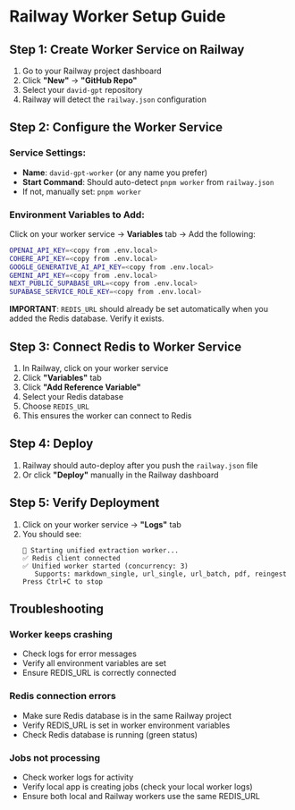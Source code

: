 # Railway Worker Setup Guide

## Step 1: Create Worker Service on Railway

1. Go to your Railway project dashboard
2. Click **"New"** → **"GitHub Repo"**
3. Select your `david-gpt` repository
4. Railway will detect the `railway.json` configuration

## Step 2: Configure the Worker Service

### Service Settings:
- **Name**: `david-gpt-worker` (or any name you prefer)
- **Start Command**: Should auto-detect `pnpm worker` from `railway.json`
- If not, manually set: `pnpm worker`

### Environment Variables to Add:

Click on your worker service → **Variables** tab → Add the following:

```bash
OPENAI_API_KEY=<copy from .env.local>
COHERE_API_KEY=<copy from .env.local>
GOOGLE_GENERATIVE_AI_API_KEY=<copy from .env.local>
GEMINI_API_KEY=<copy from .env.local>
NEXT_PUBLIC_SUPABASE_URL=<copy from .env.local>
SUPABASE_SERVICE_ROLE_KEY=<copy from .env.local>
```

**IMPORTANT**: `REDIS_URL` should already be set automatically when you added the Redis database. Verify it exists.

## Step 3: Connect Redis to Worker Service

1. In Railway, click on your worker service
2. Click **"Variables"** tab
3. Click **"Add Reference Variable"**
4. Select your Redis database
5. Choose `REDIS_URL`
6. This ensures the worker can connect to Redis

## Step 4: Deploy

1. Railway should auto-deploy after you push the `railway.json` file
2. Or click **"Deploy"** manually in the Railway dashboard

## Step 5: Verify Deployment

1. Click on your worker service → **"Logs"** tab
2. You should see:
   ```
   🚀 Starting unified extraction worker...
   ✅ Redis client connected
   ✅ Unified worker started (concurrency: 3)
      Supports: markdown_single, url_single, url_batch, pdf, reingest
   Press Ctrl+C to stop
   ```

## Troubleshooting

### Worker keeps crashing
- Check logs for error messages
- Verify all environment variables are set
- Ensure REDIS_URL is correctly connected

### Redis connection errors
- Make sure Redis database is in the same Railway project
- Verify REDIS_URL is set in worker environment variables
- Check Redis database is running (green status)

### Jobs not processing
- Check worker logs for activity
- Verify local app is creating jobs (check your local worker logs)
- Ensure both local and Railway workers use the same REDIS_URL
